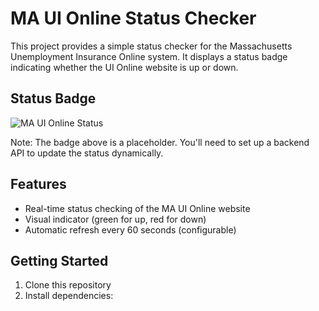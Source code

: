 # MA UI Online Status Checker

This project provides a simple status checker for the Massachusetts Unemployment Insurance Online system. It displays a status badge indicating whether the UI Online website is up or down.

## Status Badge

![MA UI Online Status](https://img.shields.io/badge/dynamic/json?label=MA%20UI%20Online&query=$.status&url=https://your-api-endpoint.com/status&color=brightgreen)

Note: The badge above is a placeholder. You'll need to set up a backend API to update the status dynamically.

## Features

- Real-time status checking of the MA UI Online website
- Visual indicator (green for up, red for down)
- Automatic refresh every 60 seconds (configurable)

## Getting Started

1. Clone this repository
2. Install dependencies:

